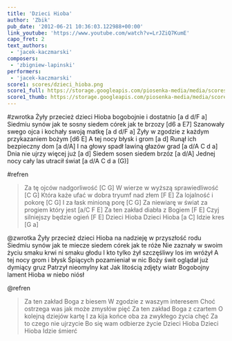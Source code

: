 ```yaml
---
title: 'Dzieci Hioba'
author: 'Zbik'
pub_date: '2012-06-21 10:36:03.122988+00:00'
link_youtube: 'https://www.youtube.com/watch?v=LrJZiQ7KumE'
capo_fret: 2
text_authors:
 - 'jacek-kaczmarski'
composers:
 - 'zbigniew-lapinski'
performers:
 - 'jacek-kaczmarski'
score1: scores/dzieci_hioba.png
score1_full: https://storage.googleapis.com/piosenka-media/media/scores/dzieci_hioba.png
score1_thumb: https://storage.googleapis.com/piosenka-media/media/scores/dzieci_hioba.png.180x0_q85_upscale.jpg
---
```


#zwrotka
Żyły przecież dzieci Hioba bogobojnie i dostatnio [a d d/F a]
Siedmiu synów jak te sosny siedem córek jak te brzozy [d6 a E7]
Szanowały swego ojca i kochały swoją matkę [a d d/F a]
Żyły w zgodzie z każdym przykazaniem bożym [d6 E]
A tej nocy błysk i grom [a d]
Runął ich bezpieczny dom [a d/A]
I na głowy spadł lawiną głazów grad [a d/A C d a]
Dnia nie ujrzy więcej już [a d]
Siedem sosen siedem brzóz [a d/A] 
Jednej nocy cały las utracił świat [a d/A C d a (G)]

#refren
>Za tę ojców nadgorliwość [C G]
>W wierze w wyższą sprawiedliwość [C G]
>Która każe ufać w dobra tryumf nad złem [F E]
>Za lojalność i pokorę [C G]
>I za łask minioną porę [C G]
>Za niewiarę w świat za progiem który jest [a/C F E]
>Za ten zakład diabła z Bogiem [F E]
>Czyj silniejszy będzie ogień [F E]
>Dzieci Hioba Dzieci Hioba [a C]
>Idzie kres [G a]

@zwrotka
Żyły przecież dzieci Hioba na nadzieję w przyszłość rodu
Siedmiu synów jak te miecze siedem córek jak te róże
Nie zaznały w swoim życiu smaku krwi ni smaku głodu
I kto tylko żył szczęśliwy los im wróżył
A tej nocy grom i błysk
Śpiących pozamieniał w nic
Boży świt oglądał już dymiący gruz
Patrzył nieomylny kat
Jak litością zdjęty wiatr
Bogobojny lament Hioba w niebo niósł

@refren
>Za ten zakład Boga z biesem
>W zgodzie z waszym interesem
>Choć ostrzega was jak może zmysłów pięć
>Za ten zakład Boga z czartem
>O kolejną dziejów kartę
>I za kija końce oba za zwykłego życia chęć
>Za to czego nie ujrzycie
>Bo się wam odbierze życie
>Dzieci Hioba Dzieci Hioba
>Idzie śmierć